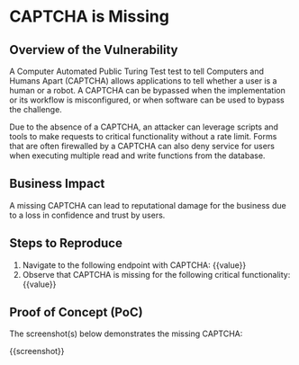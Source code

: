 # CAPTCHA is Missing

## Overview of the Vulnerability

A Computer Automated Public Turing Test test to tell Computers and Humans Apart (CAPTCHA) allows applications to tell whether a user is a human or a robot. A CAPTCHA can be bypassed when the implementation or its workflow is misconfigured, or when software can be used to bypass the challenge.

Due to the absence of a CAPTCHA, an attacker can leverage scripts and tools to make requests to critical functionality without a rate limit. Forms that are often firewalled by a CAPTCHA can also deny service for users when executing multiple read and write functions from the database.

## Business Impact

A missing CAPTCHA can lead to reputational damage for the business due to a loss in confidence and trust by users.

## Steps to Reproduce

1. Navigate to the following endpoint with CAPTCHA: {{value}}
1. Observe that CAPTCHA is missing for the following critical functionality: {{value}}

## Proof of Concept (PoC)

The screenshot(s) below demonstrates the missing CAPTCHA:

{{screenshot}}
